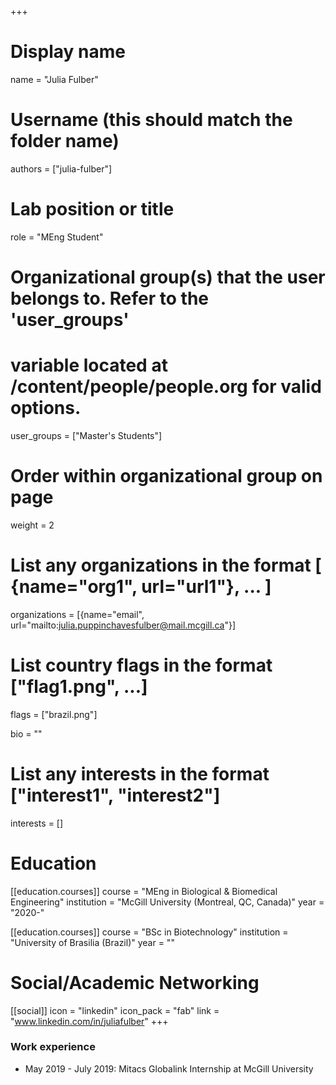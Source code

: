 +++
# Display name
name = "Julia Fulber"

# Username (this should match the folder name)
authors = ["julia-fulber"]

# Lab position or title
role = "MEng Student"

# Organizational group(s) that the user belongs to. Refer to the 'user_groups'
# variable located at /content/people/people.org for valid options.
user_groups = ["Master's Students"]

# Order within organizational group on page
weight = 2

# List any organizations in the format [ {name="org1", url="url1"}, ... ]
organizations = [{name="email", url="mailto:julia.puppinchavesfulber@mail.mcgill.ca"}]

# List country flags in the format ["flag1.png", ...]
flags = ["brazil.png"]

bio = ""

# List any interests in the format ["interest1", "interest2"]
interests = []

# Education
[[education.courses]]
course = "MEng in Biological & Biomedical Engineering"
institution = "McGill University (Montreal, QC, Canada)"
year = "2020-"

[[education.courses]]
course = "BSc in Biotechnology"
institution = "University of Brasilia (Brazil)"
year = ""

# Social/Academic Networking
[[social]]
  icon = "linkedin"
  icon_pack = "fab"
  link = "www.linkedin.com/in/juliafulber"
+++

### Work experience
- May 2019 - July 2019: Mitacs Globalink Internship at McGill University
